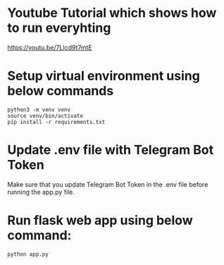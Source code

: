 # Youtube Tutorial which shows how to run everyhting
https://youtu.be/7Llcd9t7mtE

# Setup virtual environment using below commands
```
python3 -m venv venv
source venv/bin/activate
pip install -r requirements.txt
```

# Update .env file with Telegram Bot Token
Make sure that you update Telegram Bot Token in the .env file before running the app.py file. 

# Run flask web app using below command:
```
python app.py
```
